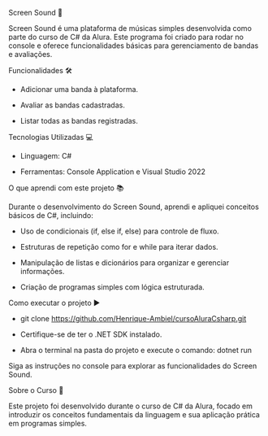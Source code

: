 Screen Sound 🎵

Screen Sound é uma plataforma de músicas simples desenvolvida como parte do curso de C# da Alura. Este programa foi criado para rodar no console e oferece funcionalidades básicas para gerenciamento de bandas e avaliações.

Funcionalidades 🛠️

- Adicionar uma banda à plataforma.

- Avaliar as bandas cadastradas.
  
- Listar todas as bandas registradas.
  
Tecnologias Utilizadas 💻

- Linguagem: C#
  
- Ferramentas: Console Application e Visual Studio 2022

O que aprendi com este projeto 📚

Durante o desenvolvimento do Screen Sound, aprendi e apliquei conceitos básicos de C#, incluindo:

- Uso de condicionais (if, else if, else) para controle de fluxo.
  
- Estruturas de repetição como for e while para iterar dados.
  
- Manipulação de listas e dicionários para organizar e gerenciar informações.
  
- Criação de programas simples com lógica estruturada.
  
Como executar o projeto ▶️

- git clone https://github.com/Henrique-Ambiel/cursoAluraCsharp.git
  
- Certifique-se de ter o .NET SDK instalado.
  
- Abra o terminal na pasta do projeto e execute o comando: dotnet run
  
Siga as instruções no console para explorar as funcionalidades do Screen Sound.

Sobre o Curso 📖

Este projeto foi desenvolvido durante o curso de C# da Alura, focado em introduzir os conceitos fundamentais da linguagem e sua aplicação prática em programas simples.


